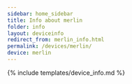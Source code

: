 ```yaml
---
sidebar: home_sidebar
title: Info about merlin
folder: info
layout: deviceinfo
redirect_from: merlin_info.html
permalink: /devices/merlin/
device: merlin
---
```

{% include templates/device_info.md %}
